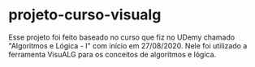 # projeto-curso-visualg
Esse projeto foi feito baseado no curso que fiz no UDemy chamado "Algoritmos e Lógica - I" com início em 27/08/2020. Nele foi utilizado a ferramenta VisuALG para os conceitos de algoritmos e lógica.

